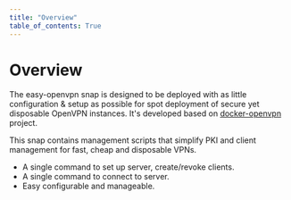 ```yaml
---
title: "Overview"
table_of_contents: True
---
```


# Overview

The easy-openvpn snap is designed to be deployed with as little configuration 
& setup as possible for spot deployment of secure yet disposable OpenVPN instances.
It's developed based on [docker-openvpn](https://github.com/kylemanna/docker-openvpn) project.  


This snap contains management scripts that simplify PKI and client management for fast, cheap and disposable VPNs. 

* A single command to set up server, create/revoke clients.
* A single command to connect to server.
* Easy configurable and manageable.
